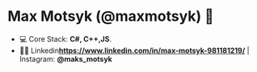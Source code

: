 <h1 align="left">Max Motsyk (@maxmotsyk) 👋</h1>

- 💻 Core Stack: **C#, C++,JS**. 
- 👨‍💻 Linkedin**https://www.linkedin.com/in/max-motsyk-981181219/** | Instagram: **@maks_motsyk**



